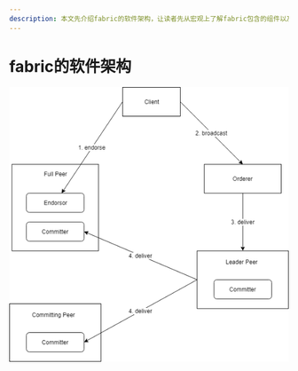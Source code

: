 ```yaml
---
description: 本文先介绍fabric的软件架构，让读者先从宏观上了解fabric包含的组件以及各个组件的作用，并通过一个简单的事务流程是读者了解各个组件之间的关系
---
```


# fabric的软件架构

![](../.gitbook/assets/securedchaincode-fabric-arch.png)

